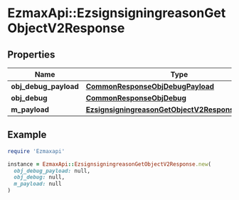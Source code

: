 # EzmaxApi::EzsignsigningreasonGetObjectV2Response

## Properties

| Name | Type | Description | Notes |
| ---- | ---- | ----------- | ----- |
| **obj_debug_payload** | [**CommonResponseObjDebugPayload**](CommonResponseObjDebugPayload.md) |  |  |
| **obj_debug** | [**CommonResponseObjDebug**](CommonResponseObjDebug.md) |  | [optional] |
| **m_payload** | [**EzsignsigningreasonGetObjectV2ResponseMPayload**](EzsignsigningreasonGetObjectV2ResponseMPayload.md) |  |  |

## Example

```ruby
require 'Ezmaxapi'

instance = EzmaxApi::EzsignsigningreasonGetObjectV2Response.new(
  obj_debug_payload: null,
  obj_debug: null,
  m_payload: null
)
```

